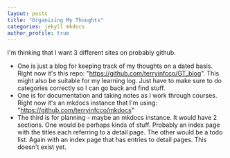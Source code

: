 ```yaml
---
layout: posts
title: "Organizing My Thoughts"
categories: jekyll mkdocs
author_profile: true
---
```


I'm thinking that I want 3 different sites on probably github. 

* One is just a blog for keeping track of my 
thoughts on a dated basis. Right now it's this repo: "https://github.com/terryinfcco/GT_blog". This might also be suitable for my learning log. Just have to  make sure to do categories correctly so I can go back and find stuff.
* One is for documentation and taking notes as I work through courses. Right now it's an mkdocs instance that I'm using: "https://github.com/terryinfcco/mkdocs"
* The third is for planning - maybe an mkdocs instance. It would have 2 sections. One would be perhaps kinds of stuff. Probably an index page with the titles each referring to a detail page. The other would be a todo list. Again with an index page that has entries to detail pages. This doesn't exist yet.


